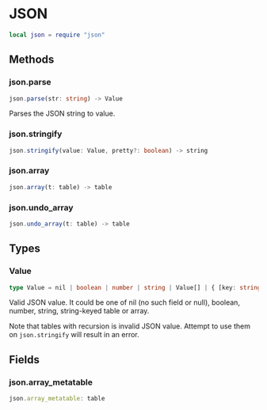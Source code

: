 # JSON

```lua
local json = require "json"
```

## Methods

### json.parse

```ts
json.parse(str: string) -> Value
```

Parses the JSON string to value.

### json.stringify

```ts
json.stringify(value: Value, pretty?: boolean) -> string
```

### json.array

```ts
json.array(t: table) -> table
```

### json.undo_array

```ts
json.undo_array(t: table) -> table
```

## Types

### Value

```ts
type Value = nil | boolean | number | string | Value[] | { [key: string]: Value }
```

Valid JSON value. It could be one of nil (no such field or null), boolean, number, string, string-keyed table or array.

Note that tables with recursion is invalid JSON value. Attempt to use them on `json.stringify` will result in an error.

## Fields

### json.array_metatable

```ts
json.array_metatable: table
```
